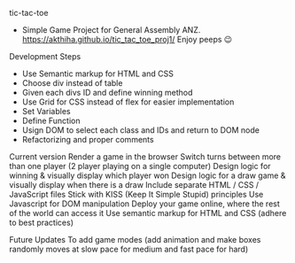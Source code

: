 
tic-tac-toe
- Simple Game Project for General Assembly ANZ.
https://akthiha.github.io/tic_tac_toe_proj1/
Enjoy peeps 😉 


Development Steps
- Use Semantic markup for HTML and CSS 
- Choose div instead of table 
- Given each divs ID and define winning method
- Use Grid for CSS instead of flex for easier implementation
- Set Variables 
- Define Function 
- Usign DOM to select each class and IDs and return to DOM node
- Refactorizing and proper comments

Current version
Render a game in the browser 
Switch turns between more than one player (2 player playing on a single computer)
Design logic for winning & visually display which player won
Design logic for a draw game & visually display when there is a draw
Include separate HTML / CSS / JavaScript files
Stick with KISS (Keep It Simple Stupid) principles
Use Javascript for DOM manipulation
Deploy your game online, where the rest of the world can access it
Use semantic markup for HTML and CSS (adhere to best practices)

Future Updates
To add game modes
(add animation and make boxes randomly moves at slow pace for medium and fast pace for hard)







